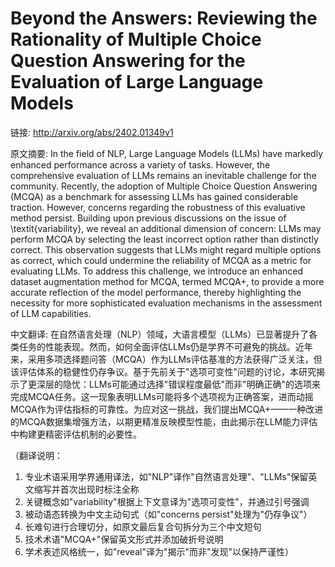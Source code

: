 # Beyond the Answers: Reviewing the Rationality of Multiple Choice Question Answering for the Evaluation of Large Language Models

链接: http://arxiv.org/abs/2402.01349v1

原文摘要:
In the field of NLP, Large Language Models (LLMs) have markedly enhanced
performance across a variety of tasks. However, the comprehensive evaluation of
LLMs remains an inevitable challenge for the community. Recently, the adoption
of Multiple Choice Question Answering (MCQA) as a benchmark for assessing LLMs
has gained considerable traction. However, concerns regarding the robustness of
this evaluative method persist. Building upon previous discussions on the issue
of \textit{variability}, we reveal an additional dimension of concern: LLMs may
perform MCQA by selecting the least incorrect option rather than distinctly
correct. This observation suggests that LLMs might regard multiple options as
correct, which could undermine the reliability of MCQA as a metric for
evaluating LLMs. To address this challenge, we introduce an enhanced dataset
augmentation method for MCQA, termed MCQA+, to provide a more accurate
reflection of the model performance, thereby highlighting the necessity for
more sophisticated evaluation mechanisms in the assessment of LLM capabilities.

中文翻译:
在自然语言处理（NLP）领域，大语言模型（LLMs）已显著提升了各类任务的性能表现。然而，如何全面评估LLMs仍是学界不可避免的挑战。近年来，采用多项选择题问答（MCQA）作为LLMs评估基准的方法获得广泛关注，但该评估体系的稳健性仍存争议。基于先前关于"选项可变性"问题的讨论，本研究揭示了更深层的隐忧：LLMs可能通过选择"错误程度最低"而非"明确正确"的选项来完成MCQA任务。这一现象表明LLMs可能将多个选项视为正确答案，进而动摇MCQA作为评估指标的可靠性。为应对这一挑战，我们提出MCQA+——一种改进的MCQA数据集增强方法，以期更精准反映模型性能，由此揭示在LLM能力评估中构建更精密评估机制的必要性。

（翻译说明：
1. 专业术语采用学界通用译法，如"NLP"译作"自然语言处理"、"LLMs"保留英文缩写并首次出现时标注全称
2. 关键概念如"variability"根据上下文意译为"选项可变性"，并通过引号强调
3. 被动语态转换为中文主动句式（如"concerns persist"处理为"仍存争议"）
4. 长难句进行合理切分，如原文最后复合句拆分为三个中文短句
5. 技术术语"MCQA+"保留英文形式并添加破折号说明
6. 学术表述风格统一，如"reveal"译为"揭示"而非"发现"以保持严谨性）
